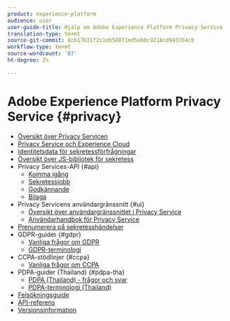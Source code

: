 ```yaml
---
product: experience-platform
audience: user
user-guide-title: Hjälp om Adobe Experience Platform Privacy Service
translation-type: tm+mt
source-git-commit: 8c617631f2c1eb58871ed5eb0c9218cd943764cb
workflow-type: tm+mt
source-wordcount: '87'
ht-degree: 2%

---
```



# Adobe Experience Platform Privacy Service {#privacy}

* [Översikt över Privacy Servicen](home.md)
* [Privacy Service och Experience Cloud](experience-cloud-apps.md)
* [Identitetsdata för sekretessförfrågningar](identity-data.md)
* [Översikt över JS-bibliotek för sekretess](js-library.md)
* Privacy Services-API {#api}
   * [Komma igång](api/getting-started.md)
   * [Sekretessjobb](api/privacy-jobs.md)
   * [Godkännande](api/consent.md)
   * [Bilaga](api/appendix.md)
* Privacy Servicens användargränssnitt {#ui}
   * [Översikt över användargränssnittet i Privacy Service](ui/overview.md)
   * [Användarhandbok för Privacy Service](ui/user-guide.md)
* [Prenumerera på sekretesshändelser](privacy-events.md)
* GDPR-guider {#gdpr}
   * [Vanliga frågor om GDPR](gdpr/faq.md)
   * [GDPR-terminologi](gdpr/terminology.md)
* CCPA-stödlinjer {#ccpa}
   * [Vanliga frågor om CCPA](ccpa/faq.md)
* PDPA-guider (Thailand) {#pdpa-tha}
   * [PDPA (Thailand) - frågor och svar](./pdpa-tha/faq.md)
   * [PDPA-terminologi (Thailand)](./pdpa-tha/terminology.md)
* [Felsökningsguide](troubleshooting-guide.md)
* [API-referens](https://www.adobe.io/apis/experienceplatform/home/api-reference.html#!acpdr/swagger-specs/privacy-service.yaml)
* [Versionsinformation](release-notes.md)
